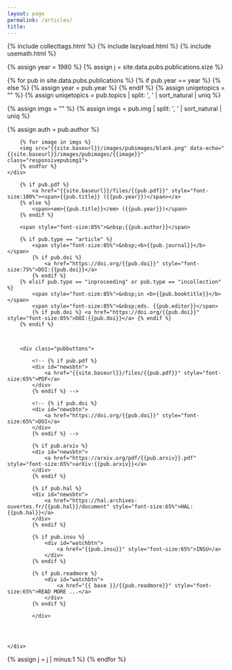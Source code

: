 ```yaml
---
layout: page
permalink: /articles/
title:
---
```

{% include collecttags.html %}
{% include lazyload.html %}
{% include usemath.html %}

{% assign year = 1980 %}
{% assign j = site.data.pubs.publications.size %}

{% for pub in site.data.pubs.publications %}
{% if pub.year == year %}
{% else %}
{% assign year = pub.year %}
{% endif %}
{% assign uniqetopics = "" %}
{% assign uniqetopics = pub.topics | split: ', ' | sort_natural | uniq %}

{% assign imgs = "" %}
{% assign imgs = pub.img | split: ', ' | sort_natural | uniq %}

{% assign auth = pub.author %}

<div class="pubs">
	<div class="articles">

    	{% for image in imgs %}
		<img src="{{site.baseurl}}/images/pubimages/blank.png" data-echo="{{site.baseurl}}/images/pubimages/{{image}}" class="responsivepubimg1">
		{% endfor %}
	</div>

   <div class="articles">

		{% if pub.pdf %}
			<a href="{{site.baseurl}}/files/{{pub.pdf}}" style="font-size:100%"><span>{{pub.title}} ({{pub.year}})</span></a>
		{% else %}
		    <span><em>{{pub.title}}</em> ({{pub.year}})</span> 
		{% endif %}

		<span style="font-size:85%">&nbsp;{{pub.author}}</span>

		{% if pub.type == "article" %}
			<span style="font-size:85%">&nbsp;<b>{{pub.journal}}</b></span>
			{% if pub.doi %} 
				<a href="https://doi.org/{{pub.doi}}" style="font-size:75%">DOI:{{pub.doi}}</a> 
			{% endif %}
		{% elsif pub.type == "inproceeding" or pub.type == "incollection" %}
			<span style="font-size:85%">&nbsp;in <b>{{pub.booktitle}}</b></span>
			<span style="font-size:85%">&nbsp;eds. {{pub.editor}}</span>
			{% if pub.doi %} <a href="https://doi.org/{{pub.doi}}" style="font-size:85%">DOI:{{pub.doi}}</a> {% endif %}
		{% endif %}



		<div class="pubbuttons">

			<!-- {% if pub.pdf %}
			<div id="newsbtn">
				<a href="{{site.baseurl}}/files/{{pub.pdf}}" style="font-size:65%">PDF</a>
			</div>
			{% endif %} -->

			<!-- {% if pub.doi %}
			<div id="newsbtn">
				<a href="https://doi.org/{{pub.doi}}" style="font-size:65%">DOI</a>
			</div>
			{% endif %} -->

			{% if pub.arxiv %}
			<div id="newsbtn">
				<a href="https://arxiv.org/pdf/{{pub.arxiv}}.pdf" style="font-size:65%">arXiv:{{pub.arxiv}}</a>
			</div>
			{% endif %}

			{% if pub.hal %}
			<div id="newsbtn">
				<a href="https://hal.archives-ouvertes.fr/{{pub.hal}}/document" style="font-size:65%">HAL:{{pub.hal}}</a>
			</div>
			{% endif %}

			{% if pub.insu %}
				<div id="watchbtn">
					<a href="{{pub.insu}}" style="font-size:65%">INSU</a>
				</div>
			{% endif %}

			{% if pub.readmore %}
				<div id="watchbtn">
					<a href="{{ base }}/{{pub.readmore}}" style="font-size:65%">READ MORE ...</a>
				</div>
			{% endif %}
				
			</div>   

			


    </div>

</div>  
{% assign j = j | minus:1 %}
{% endfor %}
